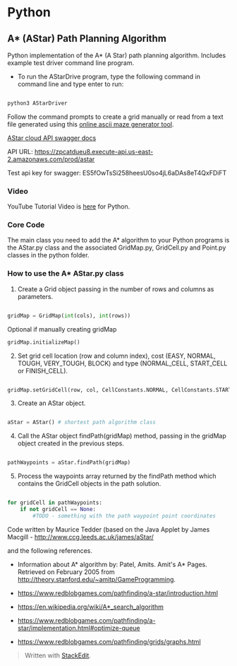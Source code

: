 # Python
## A* (AStar) Path Planning Algorithm

  

Python implementation of the A* (A Star) path planning algorithm. Includes example test driver command line program.

- To run the AStarDrive program, type the following command in command line and type enter to run:

```python

python3 AStarDriver

```

Follow the command prompts to create a grid manually or read from a text file generated using this [online ascii maze generator tool](https://www.dcode.fr/maze-generator).

[AStar cloud API swagger docs](https://app.swaggerhub.com/apis/BlackMagicAI/a-star-cloud-api/v1)

API URL: https://zpcatdueu8.execute-api.us-east-2.amazonaws.com/prod/astar

Test api key for swagger: ES5fOwTsSi258heesU0so4jL6aDAs8eT4QxFDiFT

### Video
YouTube Tutorial Video is [here](https://youtu.be/EPt-S785PJE) for Python.

### Core Code

The main class you need to add the A* algorithm to your Python programs is the AStar.py class and the associated GridMap.py, GridCell.py and Point.py classes in the python folder.

### How to use the A* AStar.py class

  

1. Create a Grid object passing in the number of rows and columns as parameters.

```python

gridMap = GridMap(int(cols), int(rows))

```
Optional if manually creating gridMap
```python
gridMap.initializeMap()
```

2. Set grid cell location (row and column index), cost (EASY, NORMAL, TOUGH, VERY_TOUGH, BLOCK) and type (NORMAL_CELL, START_CELL or FINISH_CELL).

```python

gridMap.setGridCell(row, col, CellConstants.NORMAL, CellConstants.START_CELL)

```

3. Create an AStar object.

```python

aStar = AStar() # shortest path algorithm class

```

4. Call the AStar object findPath(gridMap) method, passing in the gridMap object created in the previous steps.

```python

pathWaypoints = aStar.findPath(gridMap)

```

5. Process the waypoints array returned by the findPath method which contains the GridCell objects in the path solution.

```python

for gridCell in pathWaypoints:
	if not gridCell == None:
		#TODO - something with the path waypoint point coordinates

```

Code written by Maurice Tedder (based on the Java Applet by James Macgill - http://www.ccg.leeds.ac.uk/james/aStar/

and the following references.

* Information about A* algorithm by: Patel, Amits. Amit's A* Pages. Retrieved on February 2005 from http://theory.stanford.edu/~amitp/GameProgramming.
* https://www.redblobgames.com/pathfinding/a-star/introduction.html

* https://en.wikipedia.org/wiki/A*_search_algorithm

* https://www.redblobgames.com/pathfinding/a-star/implementation.html#optimize-queue

* https://www.redblobgames.com/pathfinding/grids/graphs.html

> Written with [StackEdit](https://stackedit.io/).
